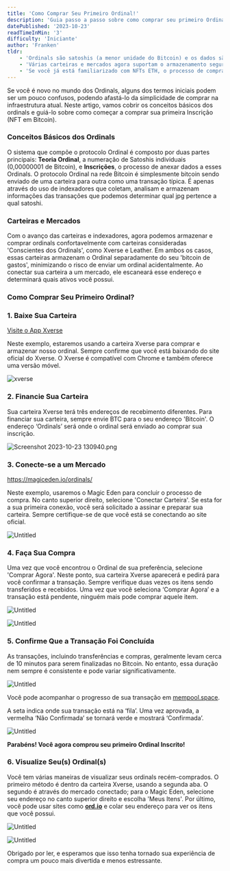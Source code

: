 ```yaml
---
title: 'Como Comprar Seu Primeiro Ordinal!'
description: 'Guia passo a passo sobre como comprar seu primeiro Ordinal. Descubra o mundo dos NFTs em Bitcoin, desde entender a Teoria Ordinal até realizar com sucesso compras de inscrições usando Xverse e mercados como o Magic Eden. Mergulhe no futuro da posse digital em Bitcoin.'
datePublished: '2023-10-23'
readTimeInMin: '3'
difficulty: 'Iniciante'
author: 'Franken'
tldr:
    - 'Ordinals são satoshis (a menor unidade do Bitcoin) e os dados são anexados a esses ordinals, criando “NFTs em Bitcoin”.'
    - 'Várias carteiras e mercados agora suportam o armazenamento seguro e a venda de Ordinals.'
    - 'Se você já está familiarizado com NFTs ETH, o processo de compra é semelhante, usando Xverse ou Leather wallet com mercados como Magic Eden e Gamma.'
---
```


Se você é novo no mundo dos Ordinals, alguns dos termos iniciais podem ser um pouco confusos, podendo afastá-lo da simplicidade de comprar na infraestrutura atual. Neste artigo, vamos cobrir os conceitos básicos dos ordinals e guiá-lo sobre como começar a comprar sua primeira Inscrição (NFT em Bitcoin).

### Conceitos Básicos dos Ordinals

O sistema que compõe o protocolo Ordinal é composto por duas partes principais: **Teoria Ordinal**, a numeração de Satoshis individuais (0,00000001 de Bitcoin), e **Inscrições**, o processo de anexar dados a esses Ordinals. O protocolo Ordinal na rede Bitcoin é simplesmente bitcoin sendo enviado de uma carteira para outra como uma transação típica. É apenas através do uso de indexadores que coletam, analisam e armazenam informações das transações que podemos determinar qual jpg pertence a qual satoshi.

### Carteiras e Mercados

Com o avanço das carteiras e indexadores, agora podemos armazenar e comprar ordinals confortavelmente com carteiras consideradas 'Conscientes dos Ordinals', como Xverse e Leather. Em ambos os casos, essas carteiras armazenam o Ordinal separadamente do seu 'bitcoin de gastos', minimizando o risco de enviar um ordinal acidentalmente. Ao conectar sua carteira a um mercado, ele escaneará esse endereço e determinará quais ativos você possui.

### Como Comprar Seu Primeiro Ordinal?

### 1. **Baixe Sua Carteira**

[Visite o App Xverse](https://www.xverse.app/)

Neste exemplo, estaremos usando a carteira Xverse para comprar e armazenar nosso ordinal. Sempre confirme que você está baixando do site oficial do Xverse. O Xverse é compatível com Chrome e também oferece uma versão móvel.

![xverse](/images/how-to-buy-your-first-ordinal/image1.png)

### 2. **Financie Sua Carteira**

Sua carteira Xverse terá três endereços de recebimento diferentes. Para financiar sua carteira, sempre envie BTC para o seu endereço 'Bitcoin'. O endereço ‘Ordinals’ será onde o ordinal será enviado ao comprar sua inscrição.

![Screenshot 2023-10-23 130940.png](/images/how-to-buy-your-first-ordinal/image2.png)

### 3. **Conecte-se a um Mercado**

https://magiceden.io/ordinals/

Neste exemplo, usaremos o Magic Eden para concluir o processo de compra. No canto superior direito, selecione 'Conectar Carteira'. Se esta for a sua primeira conexão, você será solicitado a assinar e preparar sua carteira. Sempre certifique-se de que você está se conectando ao site oficial.

![Untitled](/images/how-to-buy-your-first-ordinal/image3.png)

### 4. **Faça Sua Compra**

Uma vez que você encontrou o Ordinal de sua preferência, selecione 'Comprar Agora'. Neste ponto, sua carteira Xverse aparecerá e pedirá para você confirmar a transação. Sempre verifique duas vezes os itens sendo transferidos e recebidos. Uma vez que você seleciona ‘Comprar Agora’ e a transação está pendente, ninguém mais pode comprar aquele item.

![Untitled](/images/how-to-buy-your-first-ordinal/image4.png)

![Untitled](/images/how-to-buy-your-first-ordinal/image5.png)

### 5. **Confirme Que a Transação Foi Concluída**

As transações, incluindo transferências e compras, geralmente levam cerca de 10 minutos para serem finalizadas no Bitcoin. No entanto, essa duração nem sempre é consistente e pode variar significativamente.

![Untitled](/images/how-to-buy-your-first-ordinal/image6.png)

Você pode acompanhar o progresso de sua transação em [mempool.space](http://mempool.space).

A seta indica onde sua transação está na ‘fila’. Uma vez aprovada, a vermelha ‘Não Confirmada’ se tornará verde e mostrará ‘Confirmada’.

![Untitled](/images/how-to-buy-your-first-ordinal/image7.png)

**Parabéns! Você agora comprou seu primeiro Ordinal Inscrito!**

### 6. **Visualize Seu(s) Ordinal(s)**

Você tem várias maneiras de visualizar seus ordinals recém-comprados. O primeiro método é dentro da carteira Xverse, usando a segunda aba. O segundo é através do mercado conectado; para o Magic Eden, selecione seu endereço no canto superior direito e escolha 'Meus Itens'. Por último, você pode usar sites como **[ord.io](http://ord.io/)** e colar seu endereço para ver os itens que você possui.

![Untitled](/images/how-to-buy-your-first-ordinal/image8.png)

![Untitled](/images/how-to-buy-your-first-ordinal/image9.png)

Obrigado por ler, e esperamos que isso tenha tornado sua experiência de compra um pouco mais divertida e menos estressante.
